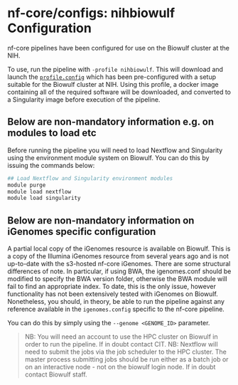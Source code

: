 # nf-core/configs: nihbiowulf Configuration

nf-core pipelines have been configured for use on the Biowulf cluster at the NIH.

To use, run the pipeline with `-profile nihbiowulf`. This will download and launch the [`profile.config`](../conf/profile.config) which has been pre-configured with a setup suitable for the Biowulf cluster at NIH. Using this profile, a docker image containing all of the required software will be downloaded, and converted to a Singularity image before execution of the pipeline.

## Below are non-mandatory information e.g. on modules to load etc

Before running the pipeline you will need to load Nextflow and Singularity using the environment module system on Biowulf. You can do this by issuing the commands below:

```bash
## Load Nextflow and Singularity environment modules
module purge
module load nextflow
module load singularity
```

## Below are non-mandatory information on iGenomes specific configuration

A partial local copy of the iGenomes resource is available on Biowulf. This is a copy of the Illumina iGenomes resource from several years ago and is not up-to-date with the s3-hosted nf-core iGenomes. There are some structural differences of note. In particular, if using BWA, the igenomes.conf should be modified to specify the BWA version folder, otherwise the BWA module will fail to find an appropriate index. To date, this is the only issue, however functionality has not been extensively tested with iGenomes on Biowulf. Nonetheless, you should, in theory, be able to run the pipeline against any reference available in the `igenomes.config` specific to the nf-core pipeline. 

You can do this by simply using the `--genome <GENOME_ID>` parameter.

>NB: You will need an account to use the HPC cluster on Biowulf in order to run the pipeline. If in doubt contact CIT.
>NB: Nextflow will need to submit the jobs via the job scheduler to the HPC cluster. The master process submitting jobs should be run either as a batch job or on an interactive node - not on the biowulf login node. If in doubt contact Biowulf staff.
